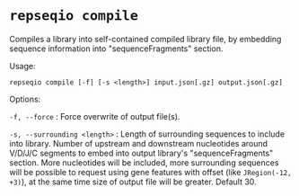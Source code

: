 # `repseqio compile`

Compiles a library into self-contained compiled library file, by embedding sequence information into "sequenceFragments" section.

Usage: 
```
repseqio compile [-f] [-s <length>] input.json[.gz] output.json[.gz]
```

Options:

`-f, --force`
: Force overwrite of output file(s).

`-s, --surrounding <length>`
: Length of surrounding sequences to include into library. Number of upstream and downstream nucleotides around V/D/J/C segments to embed into output library's "sequenceFragments" section. More nucleotides will be included, more surrounding sequences will be possible to request using gene features with offset (like `JRegion(-12, +3)`), at the same time size of output file will be greater. Default 30.
